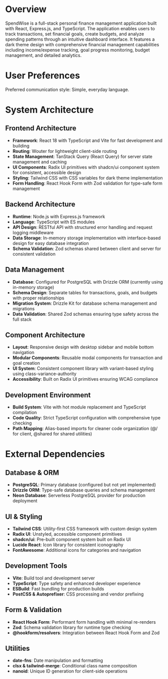 # Overview

SpendWise is a full-stack personal finance management application built with React, Express.js, and TypeScript. The application enables users to track transactions, set financial goals, create budgets, and analyze spending patterns through an intuitive dashboard interface. It features a dark theme design with comprehensive financial management capabilities including income/expense tracking, goal progress monitoring, budget management, and detailed analytics.

# User Preferences

Preferred communication style: Simple, everyday language.

# System Architecture

## Frontend Architecture
- **Framework**: React 18 with TypeScript and Vite for fast development and building
- **Routing**: Wouter for lightweight client-side routing
- **State Management**: TanStack Query (React Query) for server state management and caching
- **UI Components**: Radix UI primitives with shadcn/ui component system for consistent, accessible design
- **Styling**: Tailwind CSS with CSS variables for dark theme implementation
- **Form Handling**: React Hook Form with Zod validation for type-safe form management

## Backend Architecture
- **Runtime**: Node.js with Express.js framework
- **Language**: TypeScript with ES modules
- **API Design**: RESTful API with structured error handling and request logging middleware
- **Data Storage**: In-memory storage implementation with interface-based design for easy database integration
- **Schema Validation**: Zod schemas shared between client and server for consistent validation

## Data Management
- **Database**: Configured for PostgreSQL with Drizzle ORM (currently using in-memory storage)
- **Schema Design**: Separate tables for transactions, goals, and budgets with proper relationships
- **Migration System**: Drizzle Kit for database schema management and migrations
- **Data Validation**: Shared Zod schemas ensuring type safety across the full stack

## Component Architecture
- **Layout**: Responsive design with desktop sidebar and mobile bottom navigation
- **Modular Components**: Reusable modal components for transaction and goal creation
- **UI System**: Consistent component library with variant-based styling using class-variance-authority
- **Accessibility**: Built on Radix UI primitives ensuring WCAG compliance

## Development Environment
- **Build System**: Vite with hot module replacement and TypeScript compilation
- **Code Quality**: Strict TypeScript configuration with comprehensive type checking
- **Path Mapping**: Alias-based imports for cleaner code organization (@/ for client, @shared for shared utilities)

# External Dependencies

## Database & ORM
- **PostgreSQL**: Primary database (configured but not yet implemented)
- **Drizzle ORM**: Type-safe database queries and schema management
- **Neon Database**: Serverless PostgreSQL provider for production deployment

## UI & Styling
- **Tailwind CSS**: Utility-first CSS framework with custom design system
- **Radix UI**: Unstyled, accessible component primitives
- **shadcn/ui**: Pre-built component system built on Radix UI
- **Lucide React**: Icon library for consistent iconography
- **FontAwesome**: Additional icons for categories and navigation

## Development Tools
- **Vite**: Build tool and development server
- **TypeScript**: Type safety and enhanced developer experience
- **ESBuild**: Fast bundling for production builds
- **PostCSS & Autoprefixer**: CSS processing and vendor prefixing

## Form & Validation
- **React Hook Form**: Performant form handling with minimal re-renders
- **Zod**: Schema validation library for runtime type checking
- **@hookform/resolvers**: Integration between React Hook Form and Zod

## Utilities
- **date-fns**: Date manipulation and formatting
- **clsx & tailwind-merge**: Conditional class name composition
- **nanoid**: Unique ID generation for client-side operations